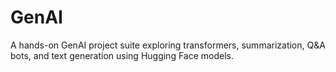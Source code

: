 # GenAI
A hands-on GenAI project suite exploring transformers, summarization, Q&amp;A bots, and text generation using Hugging Face models.
